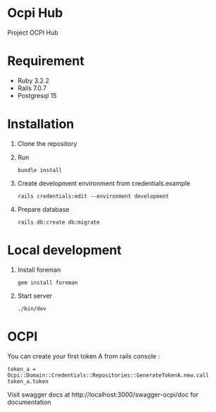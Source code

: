 # Ocpi Hub

Project OCPI Hub

# Requirement

- Ruby 3.2.2
- Rails 7.0.7
- Postgresql 15

# Installation

1. Clone the repository
2. Run

    ```
    bundle install
    ```

3. Create development environment from credentials.example

    ```
    rails credentials:edit --environment development
    ```

4. Prepare database

    ```
    rails db:create db:migrate
    ```

# Local development

1. Install foreman

    ```
    gem install foreman
    ```

2. Start server

    ```
    ./bin/dev
    ```

# OCPI

You can create your first token A from rails console :

```
token_a = Ocpi::Domain::Credentials::Repositories::GenerateTokenA.new.call
token_a.token
```

Visit swagger docs at http://localhost:3000/swagger-ocpi/doc for documentation

